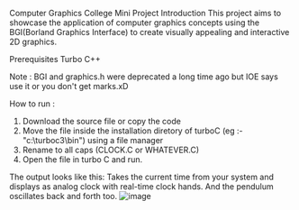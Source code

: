 Computer Graphics College Mini Project
Introduction
This project aims to showcase the application of computer graphics concepts using the BGI(Borland Graphics Interface) to create visually appealing and interactive 2D graphics.

Prerequisites
Turbo C++

Note : BGI and graphics.h were deprecated a long time ago but IOE says use it or you don't get marks.xD

How to run :
1. Download the source file or copy the code
2. Move the file inside the installation diretory of turboC (eg :- "c:\turboc3\bin\") using a file manager
3. Rename to all caps (CLOCK.C or WHATEVER.C)
4. Open the file in turbo C and run.

The output looks like this:
Takes the current time from your system and displays as analog clock with real-time clock hands.
And the pendulum oscillates back and forth too.
![image](https://user-images.githubusercontent.com/85874935/216230994-7ac34f50-c2cf-4038-989b-e019ba468164.png)
